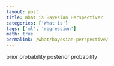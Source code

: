```yaml
---
layout: post
title: What is Bayesian Perspective?
categories: ['What is']
tags: ['ml', 'regression']
math: true
permalink: /what/bayesian-perspective/
---
```


prior probability
posterior probability